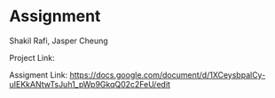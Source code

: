 # Assignment 

Shakil Rafi, Jasper Cheung

Project Link: 

Assigment Link: https://docs.google.com/document/d/1XCeysbpalCy-uIEKkANtwTsJuh1_pWp9GkqQ02c2FeU/edit
